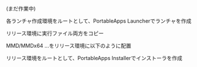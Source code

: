(まだ作業中)

各ランチャ作成環境をルートとして、PortableApps Launcherでランチャを作成

リリース環境に実行ファイル両方をコピー

MMD/MMDx64 ...をリリース環境に以下のように配置

リリース環境をルートとして、PortableApps Installerでインストーラを作成
